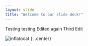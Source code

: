 ```yaml
---
layout: slide
title: "Welcome to our slide deck!"
---
```


Testing testing
Edited again
Third Edit

![inflatocat](https://octodex.github.com/images/inflatocat.png)
{: .center}
